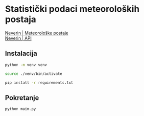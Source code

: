 # Statistički podaci meteoroloških postaja

[Neverin | Meteorološke postaje](https://www.neverin.hr/postaja/)\
[Neverin | API](https://api.neverin.hr/v2/stations/?station=rijeka-drenova)

## Instalacija

```bash
python -m venv venv
```

```bash
source ./venv/bin/activate
```

```bash
pip install -r requirements.txt
```

## Pokretanje

```bash
python main.py
```
